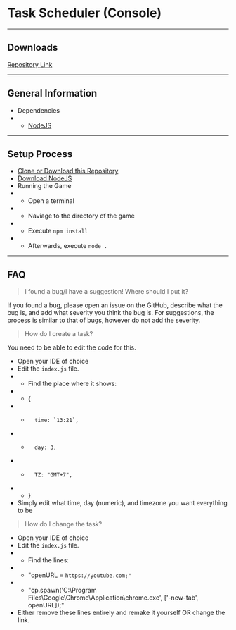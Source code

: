 # Task Scheduler (Console)

---
## Downloads
[Repository Link](https://github.com/realFearrr/task-scheduler.git)

---
## General Information
* Dependencies
* * [NodeJS](https://nodejs.org/)

---

## Setup Process
* [Clone or Download this Repository](https://github.com/realFearrr/task-scheduler.git)
* [Download NodeJS](https://nodejs.org)
* Running the Game
* * Open a terminal
* * Naviage to the directory of the game
* * Execute `npm install`
* * Afterwards, execute `node .` 

---

## FAQ

> I found a bug/I have a suggestion! Where should I put it?

If you found a bug, please open an issue on the GitHub, describe what the bug is, and add
what severity you think the bug is. For suggestions, the process
is similar to that of bugs, however do not add the severity.

> How do I create a task?

You need to be able to edit the code for this.
* Open your IDE of choice
* Edit the `index.js` file.
* * Find the place where it shows:
* * {
* *       time: `13:21`,
* *       day: 3,
* *       TZ: "GMT+7",
* * }
* Simply edit what time, day (numeric), and timezone you want everything to be

> How do I change the task? 
* Open your IDE of choice
* Edit the `index.js` file.
* * Find the lines:
* * "openURL = ``https://youtube.com;"``
* * "cp.spawn('C:\\Program Files\\Google\\Chrome\\Application\\chrome.exe', ['-new-tab', openURL]);"
* Either remove these lines entirely and remake it yourself OR change the link.
